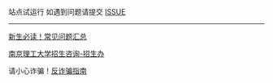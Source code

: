 站点试运行
如遇到问题请提交 [ISSUE](https://github.com/NJUST-OpenLib/NJUST-Manual/issues)

---

<a href="/notes/freshGuide/FAQ.html" id="currentUrlLink">新生必读！常见问题汇总</a>

[南京理工大学招生咨询-招生办](https://mp.weixin.qq.com/s/P_LFKLAO_nSCX_WBqi-IRA)

请小心诈骗！<a href="/notes/freshGuide/antiScam.html" id="currentUrlLink">反诈骗指南</a>

